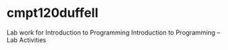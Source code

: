 # cmpt120duffell
Lab work for Introduction to Programming
Introduction to Programming – Lab Activities
